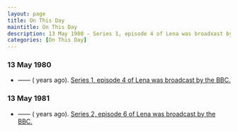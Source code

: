 ```yaml
---
layout: page
title: On This Day
maintitle: On This Day
description: 13 May 1980 - Series 1, episode 4 of Lena was broadxast by the BBC.
categories: [On This Day]
---
```


### 13 May 1980
* —— (<span id="age1"></span> years ago). [Series 1, episode 4 of Lena was broadcast by the BBC.](/bbc%20one/lena%20-%20series%201/1980/05/13/lena.html)

### 13 May 1981
* —— (<span id="age2"></span> years ago). [Series 2, episode 6 of Lena was broadcast by the BBC.](/bbc%20one/lena%20-%20series%202/1981/05/13/lena.html)

<!-- Script for calculating number of years ago -->
<script>
var dob = '19800513';
var year = Number(dob.substr(0, 4));
var month = Number(dob.substr(4, 2)) - 1;
var day = Number(dob.substr(6, 2));
var today = new Date();
var age1 = today.getFullYear() - year;
if (today.getMonth() < month || (today.getMonth() == month && today.getDate() < day)) {
  age1--;
}
document.getElementById("age1").innerHTML=age1;

var dob = '19810513';
var year = Number(dob.substr(0, 4));
var month = Number(dob.substr(4, 2)) - 1;
var day = Number(dob.substr(6, 2));
var today = new Date();
var age2 = today.getFullYear() - year;
if (today.getMonth() < month || (today.getMonth() == month && today.getDate() < day)) {
  age2--;
}
document.getElementById("age2").innerHTML=age2;
</script>

